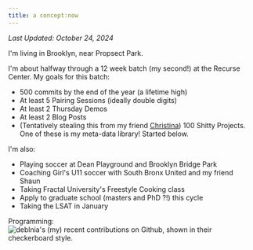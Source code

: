 ```yaml
---
title: a concept:now
---
```


_Last Updated: October 24, 2024_ 

I'm living in Brooklyn, near Propsect Park. 
 
I'm about halfway through a 12 week batch (my second!) at the Recurse Center. My goals for this batch: 

- 500 commits by the end of the year (a lifetime high)
- At least 5 Pairing Sessions (ideally double digits)
- At least 2 Thursday Demos 
- At least 2 Blog Posts 
- (Tentatively stealing this from my friend [Christina](https://tunapee.bearblog.dev/now/)) 100 Shitty Projects. One of these is my meta-data library! Started below.  

I'm also: 
- Playing soccer at Dean Playground and Brooklyn Bridge Park
- Coaching Girl's U11 soccer with South Bronx United and my friend Shaun
- Taking Fractal University's Freestyle Cooking class 
- Apply to graduate school (masters and PhD ?!) this cycle 
- Taking the LSAT in January 


Programming: 
<img src="http://ghchart.rshah.org/deblnia" alt="deblnia's (my) recent contributions on Github, shown in their checkerboard style." />
